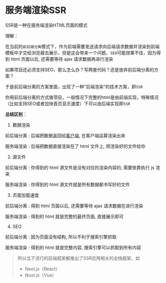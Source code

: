 # 服务端渲染SSR

SSR是一种在服务端渲染HTML页面的模式

理解：

在当前的`前后端分离`模式下，作为前端需要发送请求向后端请求数据并渲染到前端模板中才交给浏览器去展示，但是这会带来一个问题，`SEO`可能效果不佳，因为得到 html 页面以后, 还需要等待 ajax 请求数据再进行渲染

如果项目还必须支持SEO，那么怎么办？写两套代码？还是放弃前后端分离的方案？

于是前后端分离的方案里面，出现了一种“后端渲染”的技术方案，即`SSR`

你用前后端分离的方式做项目，一般情况下完整的html是由前端实现，特殊情况（比如支持SEO或者加快首页显示速度）下可以由后端实现即`SSR`

**总结区别**：

1. 数据渲染

前后端分离 : 后端把数据返回给[客户端](https://www.zhihu.com/search?q=%E5%AE%A2%E6%88%B7%E7%AB%AF&search_source=Entity&hybrid_search_source=Entity&hybrid_search_extra=%7B%22sourceType%22%3A%22answer%22%2C%22sourceId%22%3A2934366406%7D), 在客户端运算渲染出来

服务端渲染 : 后端把数据直接渲染在了 html 文件上, 把渲染好的文件给你

2. 源文件

前后端分离 : 你得到的 html 源文件是没有对应的渲染内容的, 需要依靠执行 js 渲染

服务端渲染 : 你得到的 html 源文件就是所有数据都书写好的文件

3. 页面加载速度

前后端分离 : 得到 html 页面以后, 还需要等待 ajax 请求数据在进行渲染

服务端渲染 : 得到的 html 就是完整的最终页面, 直接展示即可

4. SEO

前后端分离 : 因为页面没有结构, 所以不利于搜索引擎抓取

服务端渲染 : 得到的 html 就是完整内容, 搜索引擎可以抓取到所有内容

> 所以当下流行的前端框架都推出了SSR应用相关的全栈框架，如
>
> - Next.js（React）
> - Nuxt.js（Vue）





